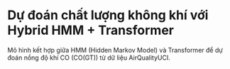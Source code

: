 # Dự đoán chất lượng không khí với Hybrid HMM + Transformer

Mô hình kết hợp giữa HMM (Hidden Markov Model) và Transformer để dự đoán nồng độ khí CO (CO(GT)) từ dữ liệu AirQualityUCI.



